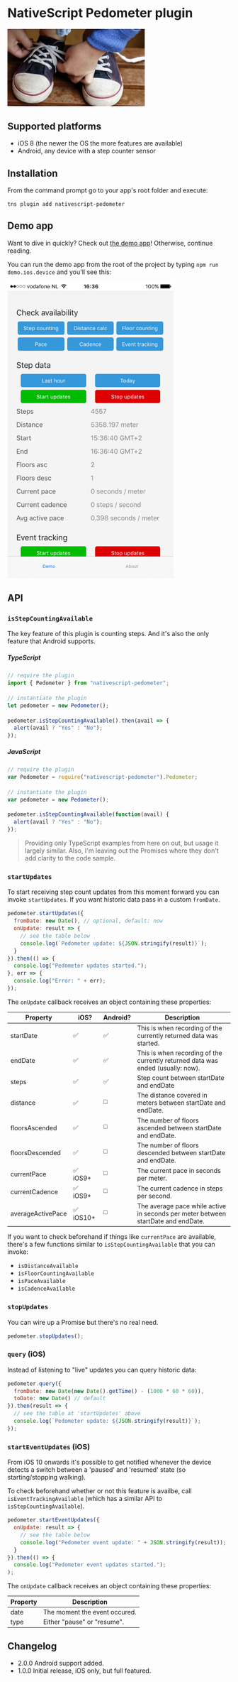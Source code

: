 # NativeScript Pedometer plugin

<img src="https://raw.githubusercontent.com/EddyVerbruggen/nativescript-pedometer/master/tie-shoes.jpg" width="310px"/>

## Supported platforms
* iOS 8 (the newer the OS the more features are available)
* Android, any device with a step counter sensor

## Installation
From the command prompt go to your app's root folder and execute:

```
tns plugin add nativescript-pedometer
```

## Demo app
Want to dive in quickly? Check out [the demo app](demo)! Otherwise, continue reading.

You can run the demo app from the root of the project by typing `npm run demo.ios.device` and you'll see this:

<img src="https://raw.githubusercontent.com/EddyVerbruggen/nativescript-pedometer/master/demo.png" width="375px"/>


## API

### `isStepCountingAvailable`
The key feature of this plugin is counting steps. And it's also the only feature that Android supports.

##### TypeScript
```js
// require the plugin
import { Pedometer } from "nativescript-pedometer";

// instantiate the plugin
let pedometer = new Pedometer();

pedometer.isStepCountingAvailable().then(avail => {
  alert(avail ? "Yes" : "No");
});
```

##### JavaScript
```js
// require the plugin
var Pedometer = require("nativescript-pedometer").Pedometer;

// instantiate the plugin
var pedometer = new Pedometer();

pedometer.isStepCountingAvailable(function(avail) {
  alert(avail ? "Yes" : "No");
});
```

> Providing only TypeScript examples from here on out, but usage it largely similar. Also, I'm leaving out the Promises where they don't add clarity to the code sample.

### `startUpdates`
To start receiving step count updates from this moment forward you can invoke `startUpdates`.
If you want historic data pass in a custom `fromDate`.

```js
pedometer.startUpdates({
  fromDate: new Date(), // optional, default: now
  onUpdate: result => {
    // see the table below
    console.log(`Pedometer update: ${JSON.stringify(result)}`);
  }
}).then(() => {
  console.log("Pedometer updates started.");
}, err => {
  console.log("Error: " + err);
});
```

The `onUpdate` callback receives an object containing these properties:

| Property | iOS? | Android? | Description |
--- | --- | --- | ---
| startDate | :white_check_mark: | :white_check_mark: | This is when recording of the currently returned data was started. |
| endDate | :white_check_mark: | :white_check_mark: | This is when recording of the currently returned data was ended (usually: now). |
| steps | :white_check_mark: | :white_check_mark: | Step count between startDate and endDate |
| distance | :white_check_mark: | :white_medium_square: | The distance covered in meters between startDate and endDate. |
| floorsAscended | :white_check_mark: | :white_medium_square: | The number of floors ascended between startDate and endDate. |
| floorsDescended | :white_check_mark: | :white_medium_square: | The number of floors descended between startDate and endDate. |
| currentPace | :white_check_mark: iOS9+ | :white_medium_square: | The current pace in seconds per meter. |
| currentCadence | :white_check_mark: iOS9+ | :white_medium_square: | The current cadence in steps per second. |
| averageActivePace | :white_check_mark: iOS10+ | :white_medium_square: | The average pace while active in seconds per meter between startDate and endDate. |

If you want to check beforehand if things like `currentPace` are available,
there's a few functions similar to `isStepCountingAvailable` that you can invoke:

* `isDistanceAvailable`
* `isFloorCountingAvailable`
* `isPaceAvailable`
* `isCadenceAvailable`

### `stopUpdates`
You can wire up a Promise but there's no real need.

```js
pedometer.stopUpdates();
```

### `query` (iOS)
Instead of listening to "live" updates you can query historic data:

```js
pedometer.query({
  fromDate: new Date(new Date().getTime() - (1000 * 60 * 60)),
  toDate: new Date() // default
}).then(result => {
  // see the table at 'startUpdates' above
  console.log(`Pedometer update: ${JSON.stringify(result)}`);
});
```

### `startEventUpdates` (iOS)
From iOS 10 onwards it's possible to get notified whenever the device detects a switch
between a 'paused' and 'resumed' state (so starting/stopping walking).

To check beforehand whether or not this feature is availbe,
call `isEventTrackingAvailable` (which has a similar API to `isStepCountingAvailable`).

```js
pedometer.startEventUpdates({
  onUpdate: result => {
    // see the table below
    console.log("Pedometer event update: " + JSON.stringify(result));
  }
}).then(() => {
  console.log("Pedometer event updates started.");
);
```

The `onUpdate` callback receives an object containing these properties:

| Property | Description |
--- | ---
| date | The moment the event occured. |
| type | Either "pause" or "resume". |

## Changelog
* 2.0.0  Android support added.
* 1.0.0  Initial release, iOS only, but full featured.
